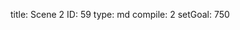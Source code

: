 title:          Scene 2
ID:             59
type:           md
compile:        2
setGoal:        750


